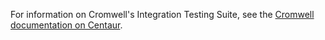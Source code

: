 For information on Cromwell's Integration Testing Suite, see the [Cromwell documentation on Centaur](https://cromwell.readthedocs.io/en/develop/Centaur/).